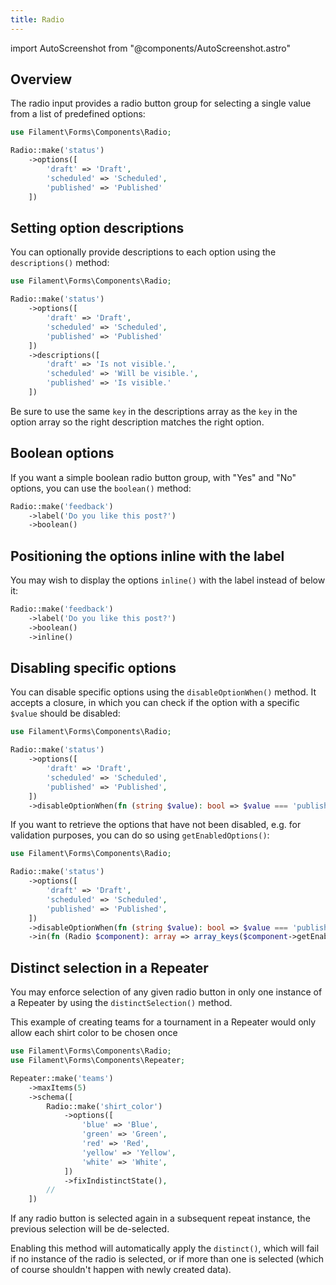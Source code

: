 ```yaml
---
title: Radio
---
```

import AutoScreenshot from "@components/AutoScreenshot.astro"

## Overview

The radio input provides a radio button group for selecting a single value from a list of predefined options:

```php
use Filament\Forms\Components\Radio;

Radio::make('status')
    ->options([
        'draft' => 'Draft',
        'scheduled' => 'Scheduled',
        'published' => 'Published'
    ])
```

<AutoScreenshot name="forms/fields/radio/simple" alt="Radio" version="3.x" />

## Setting option descriptions

You can optionally provide descriptions to each option using the `descriptions()` method:

```php
use Filament\Forms\Components\Radio;

Radio::make('status')
    ->options([
        'draft' => 'Draft',
        'scheduled' => 'Scheduled',
        'published' => 'Published'
    ])
    ->descriptions([
        'draft' => 'Is not visible.',
        'scheduled' => 'Will be visible.',
        'published' => 'Is visible.'
    ])
```

<AutoScreenshot name="forms/fields/radio/option-descriptions" alt="Radio with option descriptions" version="3.x" />

Be sure to use the same `key` in the descriptions array as the `key` in the option array so the right description matches the right option.

## Boolean options

If you want a simple boolean radio button group, with "Yes" and "No" options, you can use the `boolean()` method:

```php
Radio::make('feedback')
    ->label('Do you like this post?')
    ->boolean()
```

<AutoScreenshot name="forms/fields/radio/boolean" alt="Boolean radio" version="3.x" />

## Positioning the options inline with the label

You may wish to display the options `inline()` with the label instead of below it:

```php
Radio::make('feedback')
    ->label('Do you like this post?')
    ->boolean()
    ->inline()
```

<AutoScreenshot name="forms/fields/radio/inline" alt="Inline radio" version="3.x" />

## Disabling specific options

You can disable specific options using the `disableOptionWhen()` method. It accepts a closure, in which you can check if the option with a specific `$value` should be disabled:

```php
use Filament\Forms\Components\Radio;

Radio::make('status')
    ->options([
        'draft' => 'Draft',
        'scheduled' => 'Scheduled',
        'published' => 'Published',
    ])
    ->disableOptionWhen(fn (string $value): bool => $value === 'published')
```

<AutoScreenshot name="forms/fields/radio/disabled-option" alt="Radio with disabled option" version="3.x" />

If you want to retrieve the options that have not been disabled, e.g. for validation purposes, you can do so using `getEnabledOptions()`:

```php
use Filament\Forms\Components\Radio;

Radio::make('status')
    ->options([
        'draft' => 'Draft',
        'scheduled' => 'Scheduled',
        'published' => 'Published',
    ])
    ->disableOptionWhen(fn (string $value): bool => $value === 'published')
    ->in(fn (Radio $component): array => array_keys($component->getEnabledOptions()))
```

## Distinct selection in a Repeater

You may enforce selection of any given radio button in only one instance of a Repeater by using the `distinctSelection()` method.

This example of creating teams for a tournament in a Repeater would only allow each shirt color to be chosen once

```php
use Filament\Forms\Components\Radio;
use Filament\Forms\Components\Repeater;

Repeater::make('teams')
    ->maxItems(5)
    ->schema([  
        Radio::make('shirt_color')
            ->options([
                'blue' => 'Blue',
                'green' => 'Green',
                'red' => 'Red',
                'yellow' => 'Yellow',
                'white' => 'White',
            ])
            ->fixIndistinctState(),
        //
    ])
```

If any radio button is selected again in a subsequent repeat instance, the previous selection will be de-selected.

Enabling this method will automatically apply the `distinct()`, which will fail if no instance of the radio is selected, or if more than one is selected (which of course shouldn't happen with newly created data).
